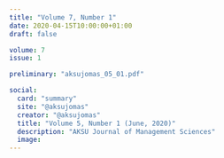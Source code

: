 ```yaml
---
title: "Volume 7, Number 1"
date: 2020-04-15T10:00:00+01:00
draft: false

volume: 7
issue: 1

preliminary: "aksujomas_05_01.pdf" 

social:
  card: "summary"
  site: "@aksujomas"
  creator: "@aksujomas" 
  title: "Volume 5, Number 1 (June, 2020)"
  description: "AKSU Journal of Management Sciences"
  image: 
---
```


